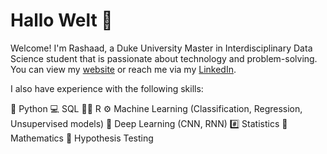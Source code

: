 # Hallo Welt 👋 

Welcome! I'm Rashaad, a Duke University Master in Interdisciplinary Data Science student that is passionate about technology and problem-solving. You can view my [website](https://rmratliffbrown.github.io) or reach me via my [LinkedIn](https://www.linkedin.com/in/rashaad-ratliff-brown/).

I also have experience with the following skills:

🐍 Python
💻 SQL
🏴‍☠️ R
⚙️ Machine Learning (Classification, Regression, Unsupervised models)
🧠 Deep Learning (CNN, RNN)
#️⃣ Statistics
🧮 Mathematics
🧪 Hypothesis Testing
